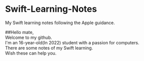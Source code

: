 # Swift-Learning-Notes
My Swift learning notes following the Apple guidance.

##Hello mate,  <br/>
Welcome to my github.  <br/>
I'm an 16-year-old(In 2022) student with a passion for computers.  <br/>
There are some notes of my Swift learning.  <br/>
Wish these can help you.  <br/>
